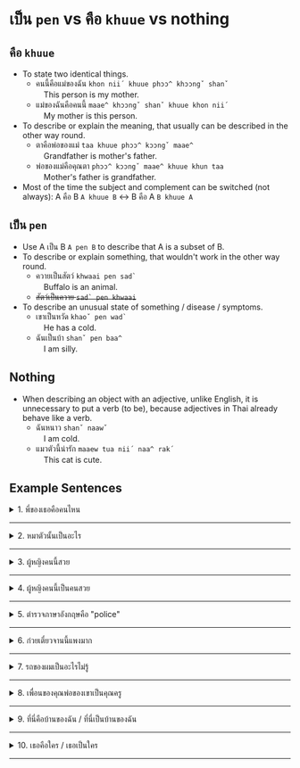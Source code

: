 # เป็น `pen` vs คือ `khuue` vs nothing

## คือ `khuue`
- To state two identical things.
  - คนนี้คือแม่ของฉัน `khon nii´ khuue phɔɔ^ khɔɔngˇ shanˇ`<br />　This person is my mother.
  - แม่ของฉันคือคนนี้ `maae^ khɔɔngˇ shanˇ khuue khon nii´`<br />　My mother is this person.
- To describe or explain the meaning, that usually can be described in the other way round.
  - ตาคือพ่อของแม่ `taa khuue phɔɔ^ kɔɔngˇ maae^`<br />　Grandfather is mother's father.
  - พ่อของแม่คือคุณตา `phɔɔ^ kɔɔngˇ maae^ khuue khun taa`<br />　Mother's father is grandfather.
- Most of the time the subject and complement can be switched (not always): A คือ B `A khuue B` <-> B คือ A `B khuue A`

## เป็น `pen`
- Use A เป็น B `A pen B` to describe that A is a subset of B.
- To describe or explain something, that wouldn't work in the other way round.
  - ควายเป็นสัตว์ ``khwaai pen sad` ``<br />　Buffalo is an animal.
  - ~~สัตว์เป็นควาย ``sad` pen khwaai``<br />~~
- To describe an unusual state of something / disease / symptoms.
  - เขาเป็นหวัด ``khaoˇ pen wad` ``<br />　He has a cold.
  - ฉันเป็นบ้า `shanˇ pen baa^`<br />　I am silly.

## Nothing
- When describing an object with an adjective, unlike English, it is unnecessary to put a verb (to be), because adjectives in Thai already behave like a verb.
  - ฉันหนาว `shanˇ naawˇ`<br />　I am cold.
  - แมวตัวนี้น่ารัก `maaew tua nii´ naa^ rak´`<br />　This cat is cute.

## Example Sentences

<details>
  <summary>1. พี่ของเธอคือคนไหน</summary>
  <details>
    <summary><code>phii^ kɔɔngˇ thooe khuee khon naiˇ</code></summary>
    Which one is your elder sibling?
  </details>
</details>

---

<details>
  <summary>2. หมาตัวนั้นเป็นอะไร</summary>
  <details>
    <summary><code>maaˇ tua nan´ pen a` rai</code></summary>
    What happened to that dog? / What's wrong with that dog?
  </details>
</details>

---

<details>
  <summary>3. ผู้หญิงคนนี้สวย</summary>
  <details>
    <summary><code>phuu^ yingˇ khon nii´ suaiˇ</code></summary>
    This woman is beautiful.
  </details>
</details>

---

<details>
  <summary>4. ผู้หญิงคนนี้เป็นคนสวย</summary>
  <details>
    <summary><code>phuu^ yingˇ khon nii´ pen khon suaiˇ</code></summary>
    This woman is a beautiful person.
  </details>
</details>

---

<details>
  <summary>5. ตำรวจภาษาอังกฤษคือ "police"</summary>
  <details>
    <summary><code>tam ruad` phaa saaˇ ang krid` khuue "police"</code></summary>
    A police in English is "police".
  </details>
</details>

---

<details>
  <summary>6. ก๋วยเตี๋ยวจานนี้แพงมาก</summary>
  <details>
    <summary><code>guaiˇ tiawˇ chaan nii´ phaaeng maak^</code></summary>
    This plate of noodles is very expensive.
  </details>
</details>

---

<details>
  <summary>7. รถของผมเป็นอะไรไม่รู้</summary>
  <details>
    <summary><code>rod´ khɔɔngˇ phomˇ pen a` rai mai^ ruu´</code></summary>
    I don't know what happened to my car. / I don't know what's wrong with my car. / There is something wrong with my car.
  </details>
</details>

---

<details>
  <summary>8. เพื่อนของคุณพ่อของเขาเป็นคุณครู</summary>
  <details>
    <summary><code>phuean^ khɔɔngˇ khun phɔɔ^ khɔɔngˇ khaoˇ pen khun khruu</code></summary>
    His father's friend is a teacher.
  </details>
</details>

---

<details>
  <summary>9. ที่นี่คือบ้านของฉัน / ที่นี่เป็นบ้านของฉัน</summary>
  <details>
    <summary><code>thii^ nii^ khuue baan^ khɔɔˇng shanˇ</code> / <code>thii^ nii^ pen baan^ khɔɔngˇ shanˇ</code></summary>
    This place is my home.
  </details>
</details>

---

<details>
  <summary>10. เธอคือใคร / เธอเป็นใคร</summary>
  <details>
    <summary><code>thooe khuue khrai</code> / <code>thooe pen khrai</code></summary>
    Who are you?
  </details>
</details>

---
